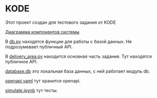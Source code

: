 # KODE

Этот проект создан для тестового задания от KODE

[Диаграмма компонентов системы](high_level_design_diagram.png)

В [db.py](db.py) находятся функции для работы с базой данных. Не подрозумевает публичный API.

В [delivery_area.py](delivery_area.py) находится основная часть задания. Тут находятся публичное API. 

[database.db](database.db) это локальная база данных, с ней работает модуль db.

[openapi.yaml](openapi.yaml) тут хранится openapi.

[simulate.ipynb](simulate.ipynb) тут тесты.